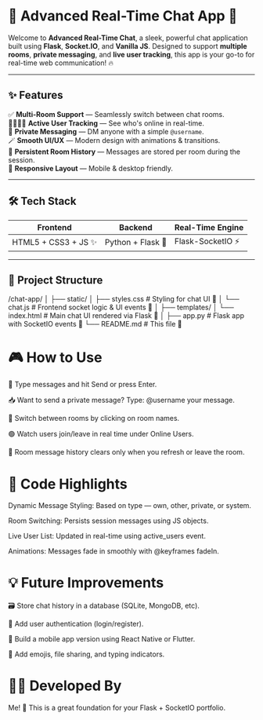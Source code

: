 # 💬 Advanced Real-Time Chat App 🚀

Welcome to **Advanced Real-Time Chat**, a sleek, powerful chat application built using **Flask**, **Socket.IO**, and **Vanilla JS**. Designed to support **multiple rooms**, **private messaging**, and **live user tracking**, this app is your go-to for real-time web communication! 🔥

---

## ✨ Features

✅ **Multi-Room Support** — Seamlessly switch between chat rooms.  
🧍‍♂️🧍‍♀️ **Active User Tracking** — See who's online in real-time.  
📩 **Private Messaging** — DM anyone with a simple `@username`.  
🪄 **Smooth UI/UX** — Modern design with animations & transitions.  
🧠 **Persistent Room History** — Messages are stored per room during the session.  
📱 **Responsive Layout** — Mobile & desktop friendly.

---

## 🛠️ Tech Stack

| Frontend             | Backend           | Real-Time Engine  |
| -------------------- | ----------------- | ----------------- |
| HTML5 + CSS3 + JS ✨ | Python + Flask 🐍 | Flask-SocketIO ⚡ |

---

## 📁 Project Structure

/chat-app/ │ ├── static/ │ ├── styles.css # Styling for chat UI 🎨 │ └── chat.js # Frontend socket logic & UI events 🧠 │ ├── templates/ │ └── index.html # Main chat UI rendered via Flask 🧾 │ ├── app.py # Flask app with SocketIO events 🧩 └── README.md # This file 📘

# 🎮 How to Use

💬 Type messages and hit Send or press Enter.

📥 Want to send a private message? Type: @username your message.

📁 Switch between rooms by clicking on room names.

🟢 Watch users join/leave in real time under Online Users.

🧼 Room message history clears only when you refresh or leave the room.

# 📌 Code Highlights

Dynamic Message Styling: Based on type — own, other, private, or system.

Room Switching: Persists session messages using JS objects.

Live User List: Updated in real-time using active_users event.

Animations: Messages fade in smoothly with @keyframes fadeIn.

# 💡 Future Improvements

🗃️ Store chat history in a database (SQLite, MongoDB, etc).

🔐 Add user authentication (login/register).

📱 Build a mobile app version using React Native or Flutter.

🎨 Add emojis, file sharing, and typing indicators.


# 👨‍💻 Developed By

Me! 🙌
This is a great foundation for your Flask + SocketIO portfolio.